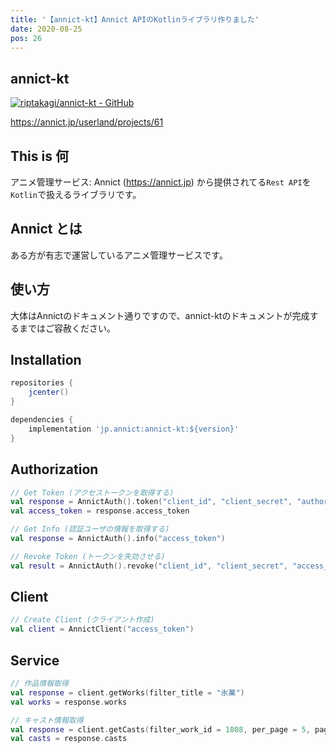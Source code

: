 ```yaml
---
title: '【annict-kt】Annict APIのKotlinライブラリ作りました'
date: 2020-08-25
pos: 26
---
```


## annict-kt
[![riptakagi/annict-kt - GitHub](https://gh-card.dev/repos/riptakagi/annict-kt.svg)](https://github.com/riptakagi/annict-kt)

https://annict.jp/userland/projects/61

## This is 何
アニメ管理サービス: Annict (https://annict.jp) から提供されてる`Rest API`を`Kotlin`で扱えるライブラリです。

## Annict とは
ある方が有志で運営しているアニメ管理サービスです。

## 使い方

大体はAnnictのドキュメント通りですので、annict-ktのドキュメントが完成するまではご容赦ください。

## Installation
```gradle
repositories {
    jcenter()
}

dependencies {
    implementation 'jp.annict:annict-kt:${version}'
}
```

## Authorization

```kotlin
// Get Token (アクセストークンを取得する)
val response = AnnictAuth().token("client_id", "client_secret", "authorization_code"(default), "urn:ietf:wg:oauth:2.0:oob"(default), "code")
val access_token = response.access_token
```

```kotlin
// Get Info (認証ユーザの情報を取得する)
val response = AnnictAuth().info("access_token")
```

```kotlin
// Revoke Token (トークンを失効させる)
val result = AnnictAuth().revoke("client_id", "client_secret", "access_token")
```

## Client
```kotlin
// Create Client (クライアント作成)
val client = AnnictClient("access_token")
```

## Service

```kotlin
// 作品情報取得
val response = client.getWorks(filter_title = "氷菓")
val works = response.works
```

```kotlin
// キャスト情報取得
val response = client.getCasts(filter_work_id = 1808, per_page = 5, page = 5)
val casts = response.casts
```
